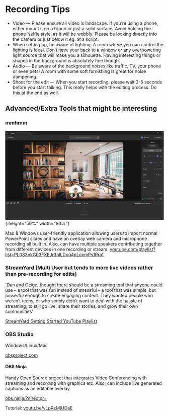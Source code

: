 # Recording Tips

* Video — Please ensure all video is landscape. If you’re using a phone, either mount it on a tripod or just a solid surface. Avoid holding the phone ‘selfie style’ as it will be wobbly. Please be looking directly into the camera or just below it eg. at a script.
* When setting up, be aware of lighting. A room where you can control the lighting is ideal. Don’t have your back to a window or any overpowering light source that will make you a silhouette. Having interesting things or shapes in the background is absolutely fine though.
* Audio — Be aware of the background noises like traffic, TV, your phone or even pets! A room with some soft furnishing is great for noise dampening.
* Shoot for the edit — When you start recording, please wait 3-5 seconds before you start talking. This really helps with the editing process. Do this at the end as well.

## Advanced/Extra Tools that might be interesting

### mmhmm

![mmhmm Running Screenshot](assets\mmhmm.jpg){:height="50%" width="80%"}

Mac & Windows user-friendly application allowing users to import normal PowerPoint slides and have an overlay web camera and microphone recording all built in. Also, can have multiple speakers contributing together from different devices in one recording or stream. [youtube.com/playlist?list=PL083nkGb3FXEJr3nlLDcq4pLocmPs1Rra1](https://www.youtube.com/playlist?list=PL083nkGb3FXEJr3nlLDcq4pLocmPs1Rra&playnext=1)

### StreamYard [Multi User but tends to more live videos rather than pre-recording for edits]

'Dan and Geige, thought there should be a streaming tool that anyone could use – a tool that was fun instead of stressful – a tool that was simple, but powerful enough to create engaging content. They wanted people who weren’t techy, or who simply didn’t want to deal with the hassle of streaming, to still go live, share their stories, and grow their own communities'

[StreamYard Getting Started YouTube Playlist](https://www.youtube.com/playlist?list=PLxqZPGZQ-k74PbwvByNzMAZ-umZ-5ZzBF&playnext=1)

### OBS Studio

Windows/Linux/Mac

[obsproject.com](https://obsproject.com)

#### OBS Ninja

Handy Open Source project that integrates Video Conferencing with streaming and recording with graphics etc. Also, can include live generated captions as an editable overlay.

[obs.ninja/?director=](https://obs.ninja/?director=)

Tutorial: [youtu.be/vLpRzMjUDaE](https://youtu.be/vLpRzMjUDaE?list=UUMc1GFSONeLSKvXuHx_N51A)
